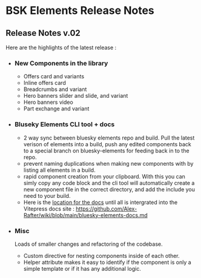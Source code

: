 # BSK Elements Release Notes

## Release Notes v.02

Here are the highlights of the latest release :

- ### New Components in the library
  - Offers card and variants
  - Inline offers card
  - Breadcrumbs and variant
  - Hero banners slider and slide, and variant
  - Hero banners video
  - Part exchange and variant

- ### Bluseky Elements CLI tool + docs
  - 2 way sync between bluesky elements repo and build. Pull the latest verison of elements into a build, push any edited components back to a special branch on bluesky-elements for feeding back in to the repo.
  - prevent naming duplications when making new components with by listing all elements in a build.
  - rapid component creation from your clipboard. With this you can simly copy any code block and the cli tool will automatically create a new component file in the correct directory, and add the include you need to your build.
  - Here is the [location for the docs](https://github.com/Alex-Rafter/wiki/blob/main/bluesky-elements-docs.md) until all is intergrated into the Vitepress docs site : https://github.com/Alex-Rafter/wiki/blob/main/bluesky-elements-docs.md

- ### Misc
  Loads of smaller changes and refactoring of the codebase.
  - Custom directive for nesting components inside of each other.
  - Helper attribute makes it easy to identify if the component is only a simple template or if it has any additional logic.

